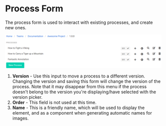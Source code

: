 # Process Form

The process form is used to interact with existing processes, and create new ones. 

![Process Menu Reference](images/processes_menu_outline_new_process.png)

1. **Version** - Use this input to move a process to a different version. Changing the version and saving this form will change the version of the process. Note that it may disappear from this menu if the process doesn't belong to the version you're displaying/have selected with the version picker.
2. **Order** - This field is not used at this time.
3. **Name** - This is a friendly name, which will be used to display the element, and as a component when generating automatic names for images.